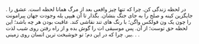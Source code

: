 .
در لحظه زندگی کن.
چرا که تنها چیز واقعی بعد از مرگ همانا لحظه است.
عشق را جایگزین کینه و صلح را به جای جنگ بنشان.
بگذار تا آن هیپی یله وجودت جهان پیرامونت را چون یک ون فولکس واگن؛ با رنگ های تند نقاشی کند.
عاقبت بودن هر چه باشد؛ این لحظه حق توست؛ از آن.
پس موسیقی ات را گوش بده و از راه رفتن روی شیب لذت ببر.
چرا که در این دم؛ تو خوشبخت ترین انسان روی زمینی.
.
.